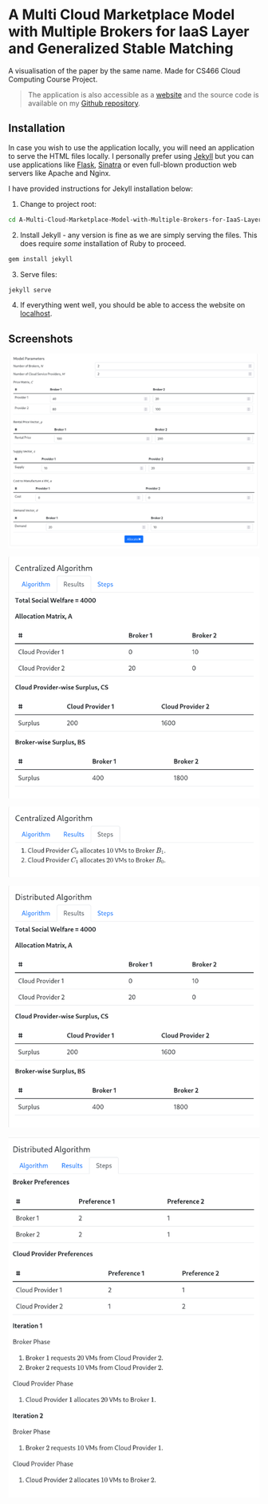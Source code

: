 # A Multi Cloud Marketplace Model with Multiple Brokers for IaaS Layer and Generalized Stable Matching

A visualisation of the paper by the same name. Made for CS466 Cloud Computing Course Project.

> The application is also accessible as a 
> [website](https://abhishekkumar2718.github.io/A-Multi-Cloud-Marketplace-Model-with-Multiple-Brokers-for-IaaS-Layer-and-Generalized-Stable-Matching/)
> and the source code is available on my [Github
> repository](https://github.com/abhishekkumar2718/A-Multi-Cloud-Marketplace-Model-with-Multiple-Brokers-for-IaaS-Layer-and-Generalized-Stable-Matching/).

## Installation

In case you wish to use the application locally, you will need an
application to serve the HTML files locally. I personally prefer using
[Jekyll](https://jekyllrb.com/) but you can use applications like
[Flask](https://flask.palletsprojects.com/en/2.1.x/),
[Sinatra](http://sinatrarb.com/) or even full-blown production web
servers like Apache and Nginx.

I have provided instructions for Jekyll installation below:

1. Change to project root:

```bash
cd A-Multi-Cloud-Marketplace-Model-with-Multiple-Brokers-for-IaaS-Layer-and-Generalized-Stable-Matching/

```
2. Install Jekyll - any version is fine as we are simply serving the
   files. This does require _some_ installation of Ruby to proceed.

```bash
gem install jekyll
```

3. Serve files:

```bash
jekyll serve
```

4. If everything went well, you should be able to access the website on [localhost](http://127.0.0.1:4000/A-Multi-Cloud-Marketplace-Model-with-Multiple-Brokers-for-IaaS-Layer-and-Generalized-Stable-Matching/).

## Screenshots

![Model Parameters](/screenshots/model_parameters.png)

![Centralized Algorithm - Results](/screenshots/centralized_algorithm_results.png)

![Centralized Algorithm - Steps](/screenshots/centralized_algorithm_steps.png)

![Distributed Algorithm - Results](/screenshots/distributed_algorithm_results.png)

![Distributed Algorithm - Steps](/screenshots/distributed_algorithm_steps.png)
